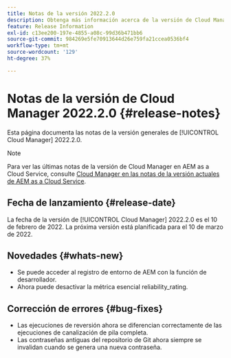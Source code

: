 ```yaml
---
title: Notas de la versión 2022.2.0
description: Obtenga más información acerca de la versión de Cloud Manager 2022.2.0.
feature: Release Information
exl-id: c13ee200-197e-4855-a08c-99d36b471bb6
source-git-commit: 984269e5fe70913644d26e759fa21ccea0536bf4
workflow-type: tm+mt
source-wordcount: '129'
ht-degree: 37%

---
```


# Notas de la versión de Cloud Manager 2022.2.0 {#release-notes}

Esta página documenta las notas de la versión generales de [!UICONTROL Cloud Manager] 2022.2.0.

>[!NOTE]
>
>Para ver las últimas notas de la versión de Cloud Manager en AEM as a Cloud Service, consulte [Cloud Manager en las notas de la versión actuales de AEM as a Cloud Service](https://experienceleague.adobe.com/en/docs/experience-manager-cloud-service/content/release-notes/cloud-manager/current).

## Fecha de lanzamiento {#release-date}

La fecha de la versión de [!UICONTROL Cloud Manager] 2022.2.0 es el 10 de febrero de 2022. La próxima versión está planificada para el 10 de marzo de 2022.

## Novedades {#whats-new}

* Se puede acceder al registro de entorno de AEM con la función de desarrollador.
* Ahora puede desactivar la métrica esencial reliability_rating.

## Corrección de errores {#bug-fixes}

* Las ejecuciones de reversión ahora se diferencian correctamente de las ejecuciones de canalización de pila completa.
* Las contraseñas antiguas del repositorio de Git ahora siempre se invalidan cuando se genera una nueva contraseña.
